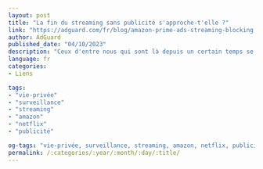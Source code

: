 ```yaml
---
layout: post
title: "La fin du streaming sans publicité s'approche-t'elle ?"
link: "https://adguard.com/fr/blog/amazon-prime-ads-streaming-blocking.html"
author: AdGuard
published_date: "04/10/2023"
description: "Ceux d'entre nous qui sont là depuis un certain temps se souviennent peut-être de l'époque heureuse où le streaming était fortement associé à une expérience sans publicité. Lassés des pauses publicitaires de la télévision câblée (et ne parlons même pas de la télévision linéaire), nous considérions le streaming comme une alternative saine à la télévision classique, sans choix et chargée de publicité."
language: fr
categories:
- Liens

tags:
- "vie-privée"
- "surveillance"
- "streaming"
- "amazon"
- "netflix"
- "publicité"

og-tags: "vie-privée, surveillance, streaming, amazon, netflix, publicité"
permalink: /:categories/:year/:month/:day/:title/
---
```

